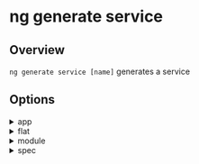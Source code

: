 <!-- Links in /docs/documentation should NOT have `.md` at the end, because they end up in our wiki at release. -->

# ng generate service

## Overview
`ng generate service [name]` generates a service

## Options
<details>
  <summary>app</summary>
  <p>
    `--app` (alias: `-a`) _default value: 1st app_
  </p>
  <p>
    Specifies app name to use.
  </p>
</details>

<details>
  <summary>flat</summary>
  <p>
    `--flat`
  </p>
  <p>
    Flag to indicate if a dir is created.
  </p>
</details>

<details>
  <summary>module</summary>
  <p>
    `--module` (alias: `-m`)
  </p>
  <p>
    Specifies where the service should be provided.
  </p>
</details>

<details>
  <summary>spec</summary>
  <p>
    `--spec`
  </p>
  <p>
    Specifies if a spec file is generated.
  </p>
</details>
